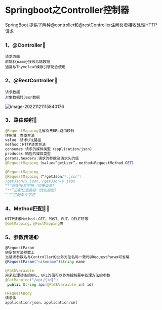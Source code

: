 # Springboot之Controller控制器

SpringBoot 提供了两种@controller和@restController注解负责接收处理HTTP请求

### 1、@Controller:deciduous_tree:

```
请求页面
前端${name}接收后端数据
通常与Thymeleaf模板引擎配合使用
```

### 2、@RestController:deciduous_tree:

```
请求数据
对象数据转Json数据
```

![image-20221121115840176](C:\Users\ZZZYY\AppData\Roaming\Typora\typora-user-images\image-20221121115840176.png)

### 3、路由映射:diamond_shape_with_a_dot_inside:

```java
@RequestMapping注解负责URL路由映射
作用域：类或方法
value：请求URL路径
method：HTTP请求方法
consumes:请求的媒体类型（application/json)
produces:响应的媒体类型
params,headers:请求的参数及请求头的值
@RequestMapping（value=“getUser”，method=RequestMethod.GET）

@RequestMapping
@RequestMapping（“/getJson/*.json”）
/getJson/x.json、/getJson/y.json
“*”匹配任意字符（优先级高）
“**”匹配任意路径（优先级低）
“？”匹配单个字符

```

### 4、Method匹配:bowing_woman:

```java
HTTP请求Method：GET、POST、PUT、DELETE等
@GetMapping、@PostMapping等
```

### 5、参数传递:first_quarter_moon:

```javascript
@RequestParam
绑定在方法参数上
当请求参数名与Controller的业务方法名称一致时@RequestParam可省略
@RequestParam("nikename")String name
```

```java
@PathVaraible
用来处理动态的URL、URL的值可以作为控制器中处理方法的参数
@GetMapping("/api/{id}")
 public String api(@PathVaraible int id)
```

```java
@RequestBody
请求体
application/json、application/xml
```

